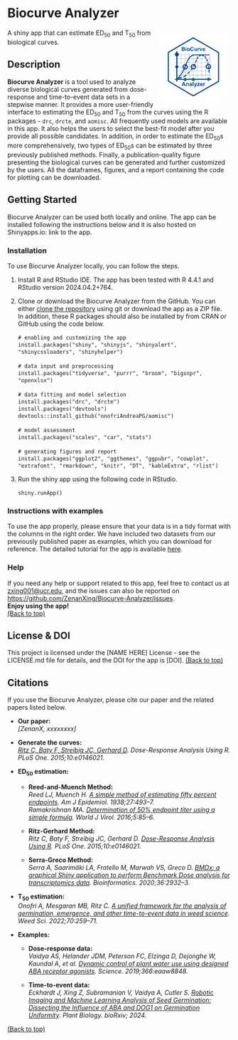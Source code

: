 # Biocurve Analyzer  
<img src="www/biocurve_analyzer_logo.png" align="right" style="float:right; height:150px; margin: 10px;"/>
A shiny app that can estimate ED<sub>50</sub> and T<sub>50</sub> from biological curves.  

## Description

**Biocurve Analyzer** is a tool used to analyze diverse biological curves generated from dose-response and time-to-event data sets in a stepwise manner. It provides a more user-friendly interface to estimating the ED<sub>50</sub> and T<sub>50</sub> from the curves using the R packages - `drc`, `drcte`, and `aomisc`. All frequently used models are available in this app. It also helps the users to select the best-fit model after you provide all possible candidates. In addition, in order to estimate the ED<sub>50</sub>s more comprehensively, two types of ED<sub>50</sub>s can be estimated by three previously published methods. Finally, a publication-quality figure presenting the biological curves can be generated and further customized by the users. All the dataframes, figures, and a report containing the code for plotting can be downloaded. 

## Getting Started

Biocurve Analyzer can be used both locally and online. The app can be installed following the instructions below and it is also hosted on Shinyapps.io: link to the app.  

### Installation

To use Biocurve Analyzer locally, you can follow the steps.  

  1. Install R and RStudio IDE. The app has been tested with R 4.4.1 and RStudio version 2024.04.2+764.  

  2. Clone or download the Biocurve Analyzer from the GitHub. You can either [clone the repository](https://docs.github.com/en/repositories/creating-and-managing-repositories/cloning-a-repository) using git or download the app as a ZIP file.  
  In addition, these R packages should also be installed by from CRAN or GitHub using the code below.  

      ```
      # enabling and customizing the app
      install.packages("shiny", "shinyjs", "shinyalert", "shinycssloaders", "shinyhelper")
      
      # data input and preprocessing
      install.packages("tidyverse", "purrr", "broom", "bigsnpr", "openxlsx")
      
      # data fitting and model selection
      install.packages("drc", "drcte")
      install.packages("devtools")
      devtools::install_github("onofriAndreaPG/aomisc")
      
      # model assessment
      install.packages("scales", "car", "stats")
      
      # generating figures and report
      install.packages("ggplot2", "ggthemes", "ggpubr", "cowplot", "extrafont", "rmarkdown", "knitr", "DT", "kableExtra", "rlist")
      
      ```

  3. Run the shiny app using the following code in RStudio.

      ```
      shiny.runApp()
      ```

### Instructions with examples

To use the app properly, please ensure that your data is in a tidy format with the columns in the right order. We have included two datasets from our previously published paper as examples, which you can download for reference. The detailed tutorial for the app is available [here](./Tutorial.pdf). 

### Help

If you need any help or support related to this app, feel free to contact us at zxing001@ucr.edu, and the issues can also be reported on https://github.com/ZenanXing/Biocurve-Analyzer/issues.  
**Enjoy using the app!**  
[(Back to top)](#biocurve-analyzer)

## License & DOI

This project is licensed under the [NAME HERE] License - see the LICENSE.md file for details, and the DOI for the app is [DOI].
[(Back to top)](#biocurve-analyzer)

## Citations

If you use the Biocurve Analyzer, please cite our paper and the related papers listed below.


- **Our paper:**  
*[ZenanX, xxxxxxxx]*  

- **Generate the curves:**  
*[Ritz C, Baty F, Streibig JC, Gerhard D](https://journals.plos.org/plosone/article?id=10.1371/journal.pone.0146021). Dose-Response Analysis Using R. PLoS One. 2015;10:e0146021.*  

- **ED<sub>50</sub> estimation:**  
  - **Reed-and-Muench Method:**  
  *Reed LJ, Muench H. [A simple method of estimating fifty percent endpoints](https://academic.oup.com/aje/article/27/3/493/99616). Am J Epidemiol. 1938;27:493–7.*  
  *Ramakrishnan MA. [Determination of 50% endpoint titer using a simple formula](https://www.wjgnet.com/2220-3249/full/v5/i2/85.htm). World J Virol. 2016;5:85–6.*  
  
  - **Ritz-Gerhard Method:**  
  *Ritz C, Baty F, Streibig JC, Gerhard D. [Dose-Response Analysis Using R](https://journals.plos.org/plosone/article?id=10.1371/journal.pone.0146021). PLoS One. 2015;10:e0146021.*    
  
  - **Serra-Greco Method:**  
  *Serra A, Saarimäki LA, Fratello M, Marwah VS, Greco D. [BMDx: a graphical Shiny application to perform Benchmark Dose analysis for transcriptomics data](https://academic.oup.com/bioinformatics/article/36/9/2932/5709037). Bioinformatics. 2020;36:2932–3.*  
  
- **T<sub>50</sub> estimation:**  
  *Onofri A, Mesgaran MB, Ritz C. [A unified framework for the analysis of germination, emergence, and other time-to-event data in weed science](https://www.cambridge.org/core/journals/weed-science/article/unified-framework-for-the-analysis-of-germination-emergence-and-other-timetoevent-data-in-weed-science/7DB0E039C9013D3E8F44FE32A3F42B88). Weed Sci. 2022;70:259–71.*

- **Examples:**  
  - **Dose-response data:**  
  *Vaidya AS, Helander JDM, Peterson FC, Elzinga D, Dejonghe W, Kaundal A, et al. [Dynamic control of plant water use using designed ABA receptor agonists](https://www.science.org/doi/10.1126/science.aaw8848?url_ver=Z39.88-2003&rfr_id=ori:rid:crossref.org&rfr_dat=cr_pub%20%200pubmed). Science. 2019;366:eaaw8848.*  
  
  - **Time-to-event data:**  
  *Eckhardt J, Xing Z, Subramanian V, Vaidya A, Cutler S. [Robotic Imaging and Machine Learning Analysis of Seed Germination: Dissecting the Influence of ABA and DOG1 on Germination Uniformity](https://www.biorxiv.org/content/10.1101/2024.05.10.593629v1). Plant Biology. bioRxiv; 2024.*    
  

  
[(Back to top)](#biocurve-analyzer)

